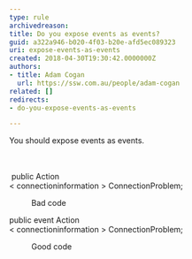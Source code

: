 ```yaml
---
type: rule
archivedreason: 
title: Do you expose events as events?
guid: a322a946-b020-4f03-b20e-afd5ec089323
uri: expose-events-as-events
created: 2018-04-30T19:30:42.0000000Z
authors:
- title: Adam Cogan
  url: https://ssw.com.au/people/adam-cogan
related: []
redirects:
- do-you-expose-events-as-events

---
```



You should&#160;expose events as events.​<br>
<br><excerpt class='endintro'></excerpt><br>
<p class="ssw15-rteElement-CodeArea">​ public Action<br>&lt; connectioninformation &gt; ConnectionProblem;</p><dd class="ssw15-rteElement-FigureBad">Bad code​<br></dd><p class="ssw15-rteElement-CodeArea"> public event Action<br>&lt; connectioninformation &gt; ConnectionProblem;</p><dd class="ssw15-rteElement-FigureGood">​​​Good code​​<br></dd>


